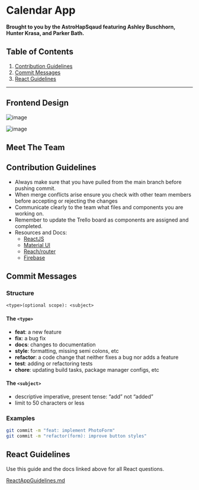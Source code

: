 # Calendar App

**Brought to you by the AstroHapSqaud featuring Ashley Buschhorn, Hunter Krasa, and Parker Bath.**

## Table of Contents

1. [Contribution Guidelines](#contribution-guidelines)
2. [Commit Messages](#commit-messages)
3. [React Guidelines](#react-guidelines)

---

## Frontend Design
![image](https://user-images.githubusercontent.com/45578338/208450832-08fd63c1-d464-401b-b345-64d3ad9842db.png)

![image](https://user-images.githubusercontent.com/45578338/208450696-c2204c11-2e83-44b9-b7c6-237c6d8faa4c.png)



## Meet The Team


## Contribution Guidelines

- Always make sure that you have pulled from the main branch before pushing commit.
- When merge conflicts arise ensure you check with other team members before accepting or rejecting the changes
- Communicate clearly to the team what files and components you are working on.
- Remember to update the Trello board as components are assigned and completed.
- Resources and Docs:
  - [ReactJS](https://reactjs.org/docs/getting-started.html)
  - [Material UI](https://material-ui.com/)
  - [Reach/router](https://reach.tech/router/)
  - [Firebase](https://firebase.google.com/docs)

## Commit Messages

### Structure

`<type>(optional scope): <subject>`

#### The `<type>`

- **feat**: a new feature
- **fix**: a bug fix
- **docs**: changes to documentation
- **style**: formatting, missing semi colons, etc
- **refactor**: a code change that neither fixes a bug nor adds a feature
- **test**: adding or refactoring tests
- **chore**: updating build tasks, package manager configs, etc

#### The `<subject>`

- descriptive imperative, present tense: “add” not “added”
- limit to 50 characters or less

### Examples

```bash
git commit -m "feat: implement PhotoForm"
git commit -m "refactor(form): improve button styles"
```

## React Guidelines

Use this guide and the docs linked above for all React questions.

[ReactAppGuidelines.md](ReactGuidelines.md)
